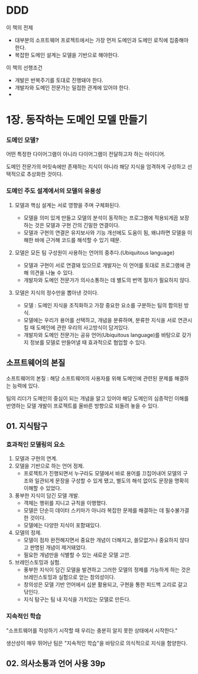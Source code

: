 # DDD

이 책의 전제

- 대부분의 소프트웨어 프로젝트에서는 가장 먼저 도메인과 도메인 로직에 집중해야 한다.
- 복잡한 도메인 설계는 모델을 기반으로 해야한다.

이 책의 선행조건

- 개발은 반복주기를 토대로 진행돼야 한다.
- 개발자와 도메인 전문가는 밀접한 관계에 있어야 한다.
- 

# 1장. 동작하는 도메인 모델 만들기



### 도메인 모델?

어떤 특정한 다이어그램이 아니라 다이어그램이 전달하고자 하는 아이디어.

도메인 전문가의 머릿속에만 존재하는 지식이 아니라 해당 지식을 엄격하게 구성하고 선택적으로 추상화한 것이다.

### 도메인 주도 설계에서의 모델의 유용성

1. 모델과 핵심 설계는 서로 영향을 주며 구체화된다.
   - 모델을 의미 있게 만들고 모델의 분석이 동작하는 프로그램에 적용되게끔 보장하는 것은 모델과 구현 간의 긴밀한 연결이다.
   - 모델과 구현의 연결은 유지보사와 기능 개선에도 도움이 됨, 왜냐하면 모델을 이해한 바에 근거해 코드를 해석할 수 있기 때문.

2. 모델은 모든 팀 구성원이 사용하는 언어의 중추다.(Ubiquitous language)
   - 모델과 구현이 서로 연결돼 있으므로 개발자는 이 언어를 토대로 프로그램에 관해 의견을 나눌 수 있다.
   - 개발자와 도메인 전문가가 의사소통하는 데 별도의 번역 절차가 필요하지 않다.
3. 모델은 지식의 정수만을 뽑아낸 것이다.
   - 모델 : 도메인 지식을 조직화하고 가장 중요한 요소를 구분하는 팀의 합의된 방식.
   - 모델에는 우리가 용어를 선택하고, 개념을 분류하며, 분류한 지식을 서로 연관시킬 때 도메인에 관한 우리의 사고방식이 담겨있다.
   - 개발자와 도메인 전문가는 공유 언어(Ubiquitous language)를 바탕으로 갖가지 정보를 모델로 만들어낼 때 효과적으로 협업할 수 있다.

## 소프트웨어의 본질

소프트웨어의 본질 : 해당 소프트웨어의 사용자를 위해 도메인에 관련된 문제를 해결하는 능력에 있다.

팀의 리더가 도메인의 중심이 되는 개념을 알고 있어야 해당 도메인의 심층적인 이해를 반영하는 모델 개발이 프로젝트를 올바른 방향으로 되돌려 놓을 수 있다.

## 01. 지식탐구

### 효과적인 모델링의 요소

1. 모델과 구현의 연계.
2. 모델을 기반으로 하는 언어 정제.
   - 프로젝트가 진행되면서  누구라도 모델에서 바로 용어를 끄집어내어 모델의 구조와 일관되게 문장을 구성할 수 있게 됐고, 별도의 해석 없이도 문장을 명확히 이해할 수 있었다.
3. 풍부한 지식이 담긴 모델 개발.
   - 객체는 행위를 지니고 규칙을 이행했다.
   - 모델은 단순히 데이터 스키마가 아니라 복잡한 문제를 해결하는 데 필수불가결한 것이다.
   - 모델에는 다양한 지식이 포함돼있다.
4. 모델의 정제.
   - 모델이 점차 완전해지면서 중요한 개념이 더해지고, 쓸모없거나 중요하지 않다고 판명된 개념이 제거돼었다.
   - 필요한 개념만을 식별할 수 있는 새로운 모델 고안.
5. 브레인스토밍과 실험.
   - 풍부한 지식이 담긴 모델을 발견하고 그러한 모델의 정제를 가능하게 하는 것은 브레인스토밍과 실험으로 얻는 창의성이다.
   - 창의성은 모델 기반 언어에서 십분 활용되고, 구현을 통한 피드백 고리로 갈고 닦인다.
   - 지식 탐구는 팀 내 지식을 가치있는 모델로 만든다.

### 지속적인 학습

"소프트웨어를 작성하기 시작할 때 우리는 충분히 알지 못한 상태에서 시작한다."

생산성이 매우 뛰어난 팀은 "지속적인 학습"을 바탕으로 의식적으로 지식을 함양한다.

## 02. 의사소통과 언어 사용 39p




